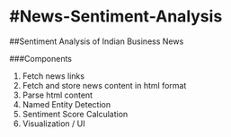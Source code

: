 #News-Sentiment-Analysis
=======================

##Sentiment Analysis of Indian Business News


###Components
1. Fetch news links
2. Fetch and store news content in html format
3. Parse html content 
4. Named Entity Detection
5. Sentiment Score Calculation
6. Visualization / UI
